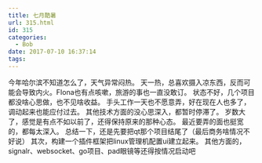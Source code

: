 ```yaml
---
title: 七月酷暑
url: 315.html
id: 315
categories:
  - Bob
date: 2017-07-10 16:37:14
tags:
---
```


今年哈尔滨不知道怎么了，天气异常闷热。 天一热，总喜欢摄入凉东西，反而可能会导致内火。FIona也有点咳嗽，旅游的事也一直没敢订。 状态不好，几个项目都没啥心思做，也不见啥收益。 手头工作一天也不愿意弄，好在现在人也多了，调动起来也能应付过去。 其他技术方面的没心思深入，都暂时停滞了。 岁数大了，感觉是有点不如以前了，还得保持原来的那种心态。 最近要弄的面也挺宽的，都每太深入。 总结一下，还是先要把qt那个项目结尾了（最后商务啥情况不好说） 其次，构建一个插件框架把linux管理机配置ui建立起来。 其他方面的，signalr、websocket、go项目、pad眼镜等还得按情况启动吧